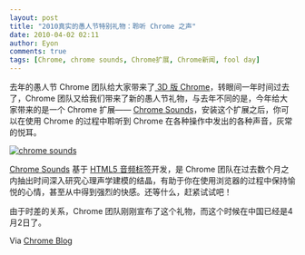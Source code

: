 ```yaml
---
layout: post
title: "2010真实的愚人节特别礼物：聆听 Chrome 之声"
date: 2010-04-02 02:11
author: Eyon
comments: true
tags: [Chrome, chrome sounds, Chrome扩展, Chrome新闻, fool day]
---
```

去年的愚人节 Chrome 团队给大家带来了[ 3D 版 Chrome](http://bbs.chromi.org/viewthread.php?tid=5633)，转眼间一年时间过去了，Chrome 团队又给我们带来了新的愚人节礼物，与去年不同的是，今年给大家带来的是一个 Chrome 扩展—— [Chrome Sounds](https://chrome.google.com/extensions/detail/kkfibincabhfblmkmhcabnlghmncdcaf/)，安装这个扩展之后，你可以在使用 Chrome 的过程中聆听到 Chrome 在各种操作中发出的各种声音，灰常的悦耳。

<a href="http://img.chromi.org/2010/04/chrome-sounds.jpg">![](http://img.chromi.org/2010/04/chrome-sounds.jpg "chrome sounds")</a>

[Chrome Sounds](https://chrome.google.com/extensions/detail/kkfibincabhfblmkmhcabnlghmncdcaf/) 基于 [HTML5 音频标签](http://www.w3schools.com/html5/tag_audio.asp)开发，是 Chrome 团队在过去数个月之内抽出时间深入研究心理声学建模的结晶，有助于你在使用浏览器的过程中保持愉悦的心情，甚至从中得到强烈的快感。还等什么，赶紧试试吧！

由于时差的关系，Chrome 团队刚刚宣布了这个礼物，而这个时候在中国已经是4月2日了。

Via [Chrome Blog](http://chrome.blogspot.com/2010/04/unmuting-web-with-google-chrome.html)


